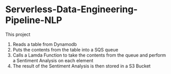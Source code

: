 # Serverless-Data-Engineering-Pipeline-NLP

This project 
  1) Reads a table from Dynamodb
  2) Puts the contents from the table into a SQS queue
  3) Calls a Lamda Function to take the contents from the queue and perform a Sentiment Analysis on each element
  4) The result of the Sentiment Analysis is then stored in a S3 Bucket
